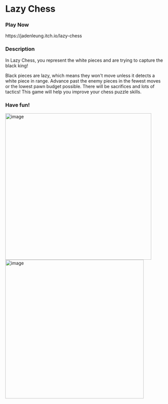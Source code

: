# Lazy Chess

<h3>Play Now</h3>
https://jadenleung.itch.io/lazy-chess

<h3>Description</h3>
In Lazy Chess, you represent the white pieces and are trying to capture the black king!

Black pieces are lazy, which means they won't move unless it detects a white piece in range. Advance past the enemy pieces in the fewest moves or the lowest pawn budget possible. There will be sacrifices and lots of tactics! This game will help you improve your chess puzzle skills.

<h3>Have fun!</h3>
<img width="460" alt="image" src="https://github.com/user-attachments/assets/cb9ca61b-3bbb-4d75-9744-e72cb39e1461"> 
<img width="436" alt="image" src="https://github.com/user-attachments/assets/f68e99a1-6f09-4d6a-99b4-b87ff5b44708"> <br/>

